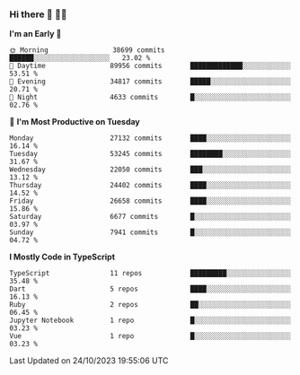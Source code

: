 ### Hi there 👋 🧑‍💻



<!--START_SECTION:waka-->
**I'm an Early 🐤** 

```text
🌞 Morning                38699 commits       ██████░░░░░░░░░░░░░░░░░░░   23.02 % 
🌆 Daytime                89956 commits       █████████████░░░░░░░░░░░░   53.51 % 
🌃 Evening                34817 commits       █████░░░░░░░░░░░░░░░░░░░░   20.71 % 
🌙 Night                  4633 commits        █░░░░░░░░░░░░░░░░░░░░░░░░   02.76 % 
```
📅 **I'm Most Productive on Tuesday** 

```text
Monday                   27132 commits       ████░░░░░░░░░░░░░░░░░░░░░   16.14 % 
Tuesday                  53245 commits       ████████░░░░░░░░░░░░░░░░░   31.67 % 
Wednesday                22050 commits       ███░░░░░░░░░░░░░░░░░░░░░░   13.12 % 
Thursday                 24402 commits       ████░░░░░░░░░░░░░░░░░░░░░   14.52 % 
Friday                   26658 commits       ████░░░░░░░░░░░░░░░░░░░░░   15.86 % 
Saturday                 6677 commits        █░░░░░░░░░░░░░░░░░░░░░░░░   03.97 % 
Sunday                   7941 commits        █░░░░░░░░░░░░░░░░░░░░░░░░   04.72 % 
```


**I Mostly Code in TypeScript** 

```text
TypeScript               11 repos            █████████░░░░░░░░░░░░░░░░   35.48 % 
Dart                     5 repos             ████░░░░░░░░░░░░░░░░░░░░░   16.13 % 
Ruby                     2 repos             ██░░░░░░░░░░░░░░░░░░░░░░░   06.45 % 
Jupyter Notebook         1 repo              █░░░░░░░░░░░░░░░░░░░░░░░░   03.23 % 
Vue                      1 repo              █░░░░░░░░░░░░░░░░░░░░░░░░   03.23 % 
```




 Last Updated on 24/10/2023 19:55:06 UTC
<!--END_SECTION:waka-->


